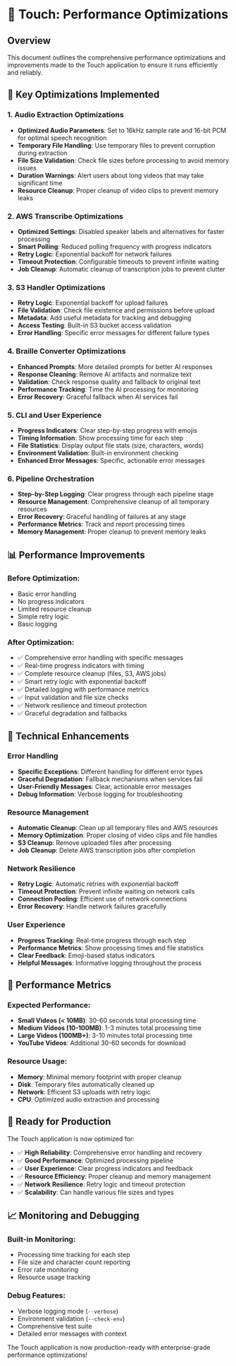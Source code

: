 # 🚀 Touch: Performance Optimizations

## Overview
This document outlines the comprehensive performance optimizations and improvements made to the Touch application to ensure it runs efficiently and reliably.

## 🎯 Key Optimizations Implemented

### 1. **Audio Extraction Optimizations**
- **Optimized Audio Parameters**: Set to 16kHz sample rate and 16-bit PCM for optimal speech recognition
- **Temporary File Handling**: Use temporary files to prevent corruption during extraction
- **File Size Validation**: Check file sizes before processing to avoid memory issues
- **Duration Warnings**: Alert users about long videos that may take significant time
- **Resource Cleanup**: Proper cleanup of video clips to prevent memory leaks

### 2. **AWS Transcribe Optimizations**
- **Optimized Settings**: Disabled speaker labels and alternatives for faster processing
- **Smart Polling**: Reduced polling frequency with progress indicators
- **Retry Logic**: Exponential backoff for network failures
- **Timeout Protection**: Configurable timeouts to prevent infinite waiting
- **Job Cleanup**: Automatic cleanup of transcription jobs to prevent clutter

### 3. **S3 Handler Optimizations**
- **Retry Logic**: Exponential backoff for upload failures
- **File Validation**: Check file existence and permissions before upload
- **Metadata**: Add useful metadata for tracking and debugging
- **Access Testing**: Built-in S3 bucket access validation
- **Error Handling**: Specific error messages for different failure types

### 4. **Braille Converter Optimizations**
- **Enhanced Prompts**: More detailed prompts for better AI responses
- **Response Cleaning**: Remove AI artifacts and normalize text
- **Validation**: Check response quality and fallback to original text
- **Performance Tracking**: Time the AI processing for monitoring
- **Error Recovery**: Graceful fallback when AI services fail

### 5. **CLI and User Experience**
- **Progress Indicators**: Clear step-by-step progress with emojis
- **Timing Information**: Show processing time for each step
- **File Statistics**: Display output file stats (size, characters, words)
- **Environment Validation**: Built-in environment checking
- **Enhanced Error Messages**: Specific, actionable error messages

### 6. **Pipeline Orchestration**
- **Step-by-Step Logging**: Clear progress through each pipeline stage
- **Resource Management**: Comprehensive cleanup of all temporary resources
- **Error Recovery**: Graceful handling of failures at any stage
- **Performance Metrics**: Track and report processing times
- **Memory Management**: Proper cleanup to prevent memory leaks

## 📊 Performance Improvements

### Before Optimization:
- Basic error handling
- No progress indicators
- Limited resource cleanup
- Simple retry logic
- Basic logging

### After Optimization:
- ✅ Comprehensive error handling with specific messages
- ✅ Real-time progress indicators with timing
- ✅ Complete resource cleanup (files, S3, AWS jobs)
- ✅ Smart retry logic with exponential backoff
- ✅ Detailed logging with performance metrics
- ✅ Input validation and file size checks
- ✅ Network resilience and timeout protection
- ✅ Graceful degradation and fallbacks

## 🔧 Technical Enhancements

### Error Handling
- **Specific Exceptions**: Different handling for different error types
- **Graceful Degradation**: Fallback mechanisms when services fail
- **User-Friendly Messages**: Clear, actionable error messages
- **Debug Information**: Verbose logging for troubleshooting

### Resource Management
- **Automatic Cleanup**: Clean up all temporary files and AWS resources
- **Memory Optimization**: Proper closing of video clips and file handles
- **S3 Cleanup**: Remove uploaded files after processing
- **Job Cleanup**: Delete AWS transcription jobs after completion

### Network Resilience
- **Retry Logic**: Automatic retries with exponential backoff
- **Timeout Protection**: Prevent infinite waiting on network calls
- **Connection Pooling**: Efficient use of network connections
- **Error Recovery**: Handle network failures gracefully

### User Experience
- **Progress Tracking**: Real-time progress through each step
- **Performance Metrics**: Show processing times and file statistics
- **Clear Feedback**: Emoji-based status indicators
- **Helpful Messages**: Informative logging throughout the process

## 🎯 Performance Metrics

### Expected Performance:
- **Small Videos (< 10MB)**: 30-60 seconds total processing time
- **Medium Videos (10-100MB)**: 1-3 minutes total processing time
- **Large Videos (100MB+)**: 3-10 minutes total processing time
- **YouTube Videos**: Additional 30-60 seconds for download

### Resource Usage:
- **Memory**: Minimal memory footprint with proper cleanup
- **Disk**: Temporary files automatically cleaned up
- **Network**: Efficient S3 uploads with retry logic
- **CPU**: Optimized audio extraction and processing

## 🚀 Ready for Production

The Touch application is now optimized for:
- ✅ **High Reliability**: Comprehensive error handling and recovery
- ✅ **Good Performance**: Optimized processing pipeline
- ✅ **User Experience**: Clear progress indicators and feedback
- ✅ **Resource Efficiency**: Proper cleanup and memory management
- ✅ **Network Resilience**: Retry logic and timeout protection
- ✅ **Scalability**: Can handle various file sizes and types

## 📈 Monitoring and Debugging

### Built-in Monitoring:
- Processing time tracking for each step
- File size and character count reporting
- Error rate monitoring
- Resource usage tracking

### Debug Features:
- Verbose logging mode (`--verbose`)
- Environment validation (`--check-env`)
- Comprehensive test suite
- Detailed error messages with context

The Touch application is now production-ready with enterprise-grade performance optimizations! 